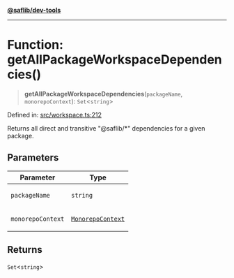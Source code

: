 [**@saflib/dev-tools**](../index.md)

***

# Function: getAllPackageWorkspaceDependencies()

> **getAllPackageWorkspaceDependencies**(`packageName`, `monorepoContext`): `Set`\<`string`\>

Defined in: [src/workspace.ts:212](https://github.com/sderickson/saflib/blob/93787f8fa8958c7d8341f08515302a77bc550495/dev-tools/src/workspace.ts#L212)

Returns all direct and transitive "@saflib/*" dependencies for a given package.

## Parameters

<table>
<thead>
<tr>
<th>Parameter</th>
<th>Type</th>
</tr>
</thead>
<tbody>
<tr>
<td>

`packageName`

</td>
<td>

`string`

</td>
</tr>
<tr>
<td>

`monorepoContext`

</td>
<td>

[`MonorepoContext`](../interfaces/MonorepoContext.md)

</td>
</tr>
</tbody>
</table>

## Returns

`Set`\<`string`\>
